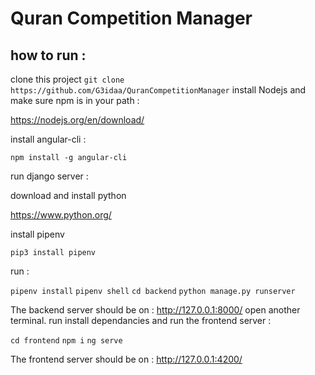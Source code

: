 # Quran Competition Manager

## how to run :

clone this project
`git clone https://github.com/G3idaa/QuranCompetitionManager`
install Nodejs and make sure npm is in your path :

https://nodejs.org/en/download/

install angular-cli :

`npm install -g angular-cli`

run django server :

download and install python

https://www.python.org/

install pipenv

`pip3 install pipenv`

run :

`pipenv install`
`pipenv shell`
`cd backend`
`python manage.py runserver`

The backend server should be on : http://127.0.0.1:8000/
open another terminal.
run install dependancies and run the frontend server :

`cd frontend`
`npm i`
`ng serve`

The frontend server should be on : http://127.0.0.1:4200/


